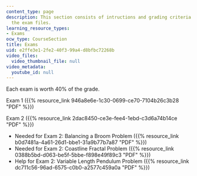 ```yaml
---
content_type: page
description: This section consists of intructions and grading criteria for exams and
  the exam files.
learning_resource_types:
- Exams
ocw_type: CourseSection
title: Exams
uid: e2ffe3e1-2fe2-40f3-99a4-d8bfbc72268b
video_files:
  video_thumbnail_file: null
video_metadata:
  youtube_id: null
---
```


Each exam is worth 40% of the grade.

Exam 1 ({{% resource_link 946a8e6e-1c30-0699-ce70-7104b26c3b28 "PDF" %}})

Exam 2 ({{% resource_link 2dac8450-ce3e-fee4-1ebd-c3d6a74b14ce "PDF" %}})

*   Needed for Exam 2: Balancing a Broom Problem ({{% resource_link b0d7481a-4a61-26d1-bbe1-31a9b77b7a87 "PDF" %}})
*   Needed for Exam 2: Coastline Fractal Problem ({{% resource_link 0388b5bd-d063-be5f-5bbe-f898e49f89c3 "PDF" %}})
*   Help for Exam 2: Variable Length Pendulum Problem ({{% resource_link dc711c56-96ad-6575-c0b0-a2577c459a0a "PDF" %}})